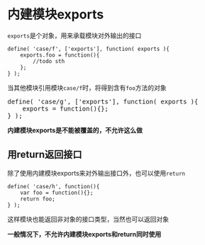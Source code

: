 # 内建模块exports

`exports`是个对象，用来承载模块对外输出的接口

    define( 'case/f', ['exports'], function( exports ){
        exports.foo = function(){
            //todo sth
        };
    } );
    
当其他模块引用模块`case/f`时，将得到含有`foo`方法的对象

<pre class="sh_javascript wrong">
define( 'case/g', ['exports'], function( exports ){
    exports = function(){};
} );
</pre>

**内建模块exports是不能被覆盖的，不允许这么做**

## 用return返回接口

除了使用内建模块exports来对外输出接口外，也可以使用`return`

    define( 'case/h', function(){
        var foo = function(){};
        return foo;
    } );
    
这样模块也能返回非对象的接口类型，当然也可以返回对象

**一般情况下，不允许内建模块exports和return同时使用**
